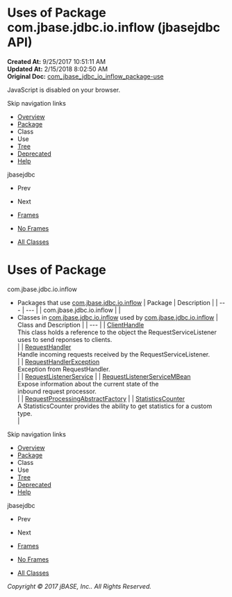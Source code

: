 # Uses of Package com.jbase.jdbc.io.inflow (jbasejdbc   API)

**Created At:** 9/25/2017 10:51:11 AM  
**Updated At:** 2/15/2018 8:02:50 AM  
**Original Doc:** [com_jbase_jdbc_io_inflow_package-use](https://docs.jbase.com/39238-inflow/com_jbase_jdbc_io_inflow_package-use)  

<!--<br>    try {<br>        if (location.href.indexOf('is-external=true') == -1) {<br>            parent.document.title="Uses of Package com.jbase.jdbc.io.inflow (jbasejdbc   API)";<br>        }<br>    }<br>    catch(err) {<br>    }<br>//-->
JavaScript is disabled on your browser.

Skip navigation links

- [Overview](../../../../../overview-summary.html)
- [Package](/39238-inflow/com_jbase_jdbc_io_inflow_package-summary)
- Class
- Use
- [Tree](/39238-inflow/com_jbase_jdbc_io_inflow_package-tree)
- [Deprecated](../../../../../deprecated-list.html)
- [Help](../../../../../help-doc.html)


jbasejdbc <br>

- Prev
- Next


- [Frames](../../../../../index.html?com/jbase/jdbc/io/inflow//39238-inflow/com_jbase_jdbc_io_inflow_package-use)
- [No Frames](/39238-inflow/com_jbase_jdbc_io_inflow_package-use)


- [All Classes](../../../../../allclasses-noframe.html)


<!--<br>  allClassesLink = document.getElementById("allclasses\_navbar\_top");<br>  if(window==top) {<br>    allClassesLink.style.display = "block";<br>  }<br>  else {<br>    allClassesLink.style.display = "none";<br>  }<br>  //-->

# Uses of Package
com.jbase.jdbc.io.inflow

- Packages that use [com.jbase.jdbc.io.inflow](../../../../../com/jbase/jdbc/io/inflow//39238-inflow/com_jbase_jdbc_io_inflow_package-summary) | Package | Description |
| --- | --- |
| com.jbase.jdbc.io.inflow |   |
- Classes in [com.jbase.jdbc.io.inflow](../../../../../com/jbase/jdbc/io/inflow//39238-inflow/com_jbase_jdbc_io_inflow_package-summary) used by [com.jbase.jdbc.io.inflow](../../../../../com/jbase/jdbc/io/inflow//39238-inflow/com_jbase_jdbc_io_inflow_package-summary) | Class and Description |
| --- |
| [ClientHandle](../../../../../com/jbase/jdbc/io/inflow/class-use/ClientHandle.html#com.jbase.jdbc.io.inflow)<br>This class holds a reference to the object the RequestServiceListener<br> uses to send reponses to clients.<br> |
| [RequestHandler](../../../../../com/jbase/jdbc/io/inflow/class-use/RequestHandler.html#com.jbase.jdbc.io.inflow)<br>Handle incoming requests received by the RequestServiceListener.<br> |
| [RequestHandlerException](../../../../../com/jbase/jdbc/io/inflow/class-use/RequestHandlerException.html#com.jbase.jdbc.io.inflow)<br>Exception from RequestHandler.<br> |
| [RequestListenerService](../../../../../com/jbase/jdbc/io/inflow/class-use/RequestListenerService.html#com.jbase.jdbc.io.inflow)  |
| [RequestListenerServiceMBean](../../../../../com/jbase/jdbc/io/inflow/class-use/RequestListenerServiceMBean.html#com.jbase.jdbc.io.inflow)<br>Expose information about the current state of the<br> inbound request processor.<br> |
| [RequestProcessingAbstractFactory](../../../../../com/jbase/jdbc/io/inflow/class-use/RequestProcessingAbstractFactory.html#com.jbase.jdbc.io.inflow)  |
| [StatisticsCounter](../../../../../com/jbase/jdbc/io/inflow/class-use/StatisticsCounter.html#com.jbase.jdbc.io.inflow)<br>A StatisticsCounter provides the ability to get statistics for a custom type.<br> |

Skip navigation links

- [Overview](../../../../../overview-summary.html)
- [Package](/39238-inflow/com_jbase_jdbc_io_inflow_package-summary)
- Class
- Use
- [Tree](/39238-inflow/com_jbase_jdbc_io_inflow_package-tree)
- [Deprecated](../../../../../deprecated-list.html)
- [Help](../../../../../help-doc.html)


jbasejdbc <br>

- Prev
- Next


- [Frames](../../../../../index.html?com/jbase/jdbc/io/inflow//39238-inflow/com_jbase_jdbc_io_inflow_package-use)
- [No Frames](/39238-inflow/com_jbase_jdbc_io_inflow_package-use)


- [All Classes](../../../../../allclasses-noframe.html)


<!--<br>  allClassesLink = document.getElementById("allclasses\_navbar\_bottom");<br>  if(window==top) {<br>    allClassesLink.style.display = "block";<br>  }<br>  else {<br>    allClassesLink.style.display = "none";<br>  }<br>  //-->

*Copyright © 2017 jBASE, Inc.. All Rights Reserved.*
